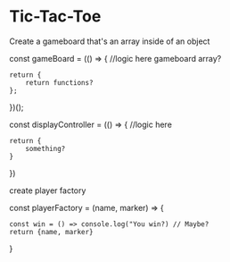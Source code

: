 # Tic-Tac-Toe

Create a gameboard that's an array inside of an object

const gameBoard = (() => {
    //logic here
    gameboard array? 

    return {
        return functions?
    }; 
})();

const displayController = (() => {
    //logic here

    return {
        something?
    }
})



create player factory

const playerFactory = (name, marker) => {

    const win = () => console.log("You win?) // Maybe?
    return {name, marker}
}